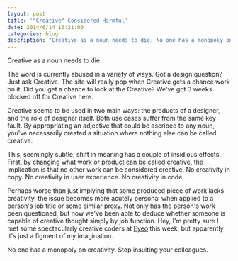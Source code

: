 ```yaml
---
layout: post
title: '"Creative" Considered Harmful'
date: 2014/6/14 15:21:00
categories: blog
description: "Creative as a noun needs to die. No one has a monopoly on creativity. Stop insulting your colleagues."
---
```


Creative as a noun needs to die. 

The word is currently abused in a variety of ways. Got a design question? Just ask Creative. The site will really pop when Creative gets a chance work on it. Did you get a chance to look at the Creative? We've got 3 weeks blocked off for Creative here.

Creative seems to be used in two main ways: the products of a designer, and the role of designer itself. Both use cases suffer from the same key fault. By appropriating an adjective that could be ascribed to any noun, you've necessarily created a situation where nothing else can be called creative. 

This, seemingly subtle, shift in meaning has a couple of insidious effects. First, by changing what work or product can be called creative, the implication is that no other work can be considered creative. No creativity in copy. No creativity in user experience. No creativity in code.

Perhaps worse than just implying that some produced piece of work lacks creativity, the issue becomes more acutely personal when applied to a person's job title or some similar proxy. Not only has the person's work been questioned, but now we've been able to deduce whether someone is capable of creative thought simply by job function. Hey, I'm pretty sure I met some spectacularly creative coders at [Eyeo](http://eyeofestival.com/) this week, but apparently it's just a figment of my imagination.

No one has a monopoly on creativity. Stop insulting your colleagues.